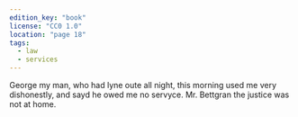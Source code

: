 ```yaml
---
edition_key: "book"
license: "CC0 1.0"
location: "page 18"
tags:
  - law
  - services
---
```

George my man, who had lyne
oute all night, this morning used me very dishonestly, and sayd
he owed me no servyce. Mr. Bettgran the justice was not at
home.
